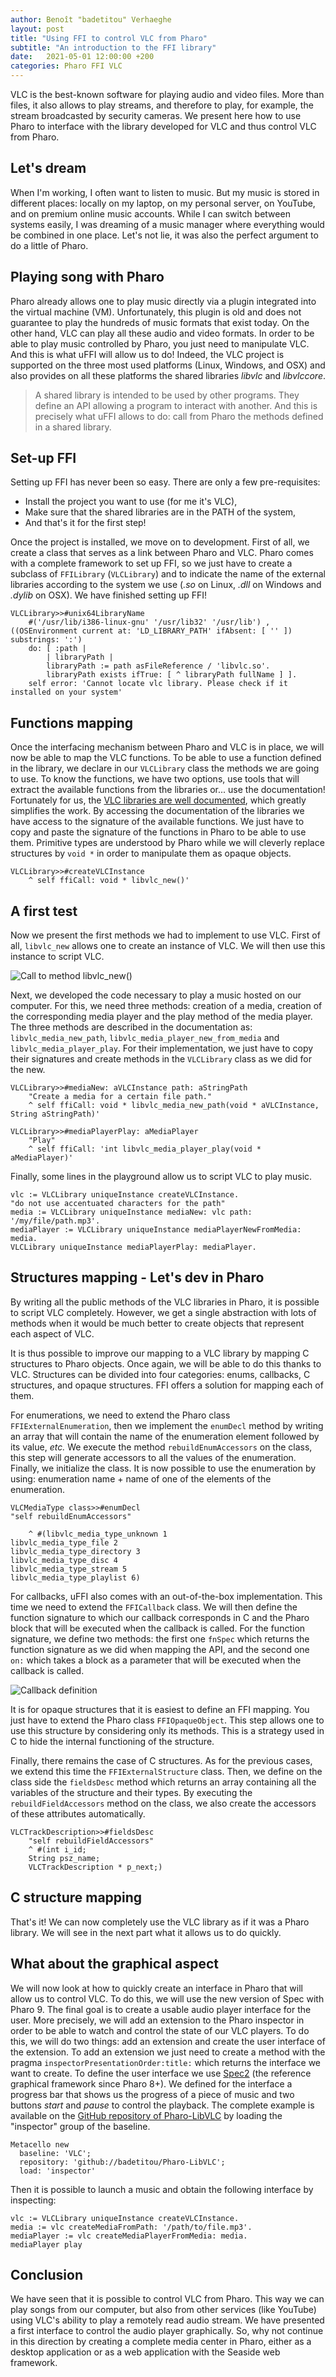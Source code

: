 ```yaml
---
author: Benoît "badetitou" Verhaeghe
layout: post
title: "Using FFI to control VLC from Pharo"
subtitle: "An introduction to the FFI library"
date:   2021-05-01 12:00:00 +200
categories: Pharo FFI VLC
---
```

 
VLC is the best-known software for playing audio and video files.
More than files, it also allows to play streams, and therefore to play, for example, the stream broadcasted by security cameras.
We present here how to use Pharo to interface with the library developed for VLC and thus control VLC from Pharo.

## Let's dream

When I'm working, I often want to listen to music.
But my music is stored in different places: locally on my laptop, on my personal server, on YouTube, and on premium online music accounts.
While I can switch between systems easily, I was dreaming of a music manager where everything would be combined in one place.
Let's not lie, it was also the perfect argument to do a little of Pharo.

## Playing song with Pharo

Pharo already allows one to play music directly via a plugin integrated into the virtual machine (VM).
Unfortunately, this plugin is old and does not guarantee to play the hundreds of music formats that exist today.
On the other hand, VLC can play all these audio and video formats.
In order to be able to play music controlled by Pharo, you just need to manipulate VLC.
And this is what uFFI will allow us to do!
Indeed, the VLC project is supported on the three most used platforms (Linux, Windows, and OSX) and also provides on all these platforms the shared libraries *libvlc* and *libvlccore*.

>A shared library is intended to be used by other programs. They define an API allowing a program to interact with another. And this is precisely what uFFI allows to do: call from Pharo the methods defined in a shared library.

## Set-up FFI

Setting up FFI has never been so easy.
There are only a few pre-requisites:

- Install the project you want to use (for me it's VLC),
- Make sure that the shared libraries are in the PATH of the system, 
- And that's it for the first step!

Once the project is installed, we move on to development.
First of all, we create a class that serves as a link between Pharo and VLC.
Pharo comes with a complete framework to set up FFI, so we just have to create a subclass of `FFILibrary` (`VLCLibrary`) and to indicate the name of the external libraries according to the system we use (*.so* on Linux, *.dll* on Windows and *.dylib* on OSX).
We have finished setting up FFI!


```st
VLCLibrary>>#unix64LibraryName
    #('/usr/lib/i386-linux-gnu' '/usr/lib32' '/usr/lib') , ((OSEnvironment current at: 'LD_LIBRARY_PATH' ifAbsent: [ '' ]) substrings: ':')
    do: [ :path |
        | libraryPath |
        libraryPath := path asFileReference / 'libvlc.so'.
        libraryPath exists ifTrue: [ ^ libraryPath fullName ] ].
    self error: 'Cannot locate vlc library. Please check if it installed on your system'
```

## Functions mapping

Once the interfacing mechanism between Pharo and VLC is in place, we will now be able to map the VLC functions.
To be able to use a function defined in the library, we declare in our `VLCLibrary` class the methods we are going to use.
To know the functions, we have two options, use tools that will extract the available functions from the libraries or... use the documentation!
Fortunately for us, the [VLC libraries are well documented](https://videolan.videolan.me/vlc/group__libvlc.html), which greatly simplifies the work.
By accessing the documentation of the libraries we have access to the signature of the available functions.
We just have to copy and paste the signature of the functions in Pharo to be able to use them. Primitive types are understood by Pharo while we will cleverly replace structures by `void *` in order to manipulate them as opaque objects.

```st
VLCLibrary>>#createVLCInstance
    ^ self ffiCall: void * libvlc_new()'
```

## A first test

Now we present the first methods we had to implement to use VLC.
First of all, `libvlc_new` allows one to create an instance of VLC.
We will then use this instance to script VLC.

![Call to method libvlc_new()](/misc/img/2021-05-01-VLC-FFI/createVLCInstance.png)

Next, we developed the code necessary to play a music hosted on our computer.
For this, we need three methods: creation of a media, creation of the corresponding media player and the play method of the media player.
The three methods are described in the documentation as: `libvlc_media_new_path`, `libvlc_media_player_new_from_media` and `libvlc_media_player_play`.
For their implementation, we just have to copy their signatures and create methods in the `VLCLibrary` class as we did for the new.


```st
VLCLibrary>>#mediaNew: aVLCInstance path: aStringPath
    "Create a media for a certain file path."
    ^ self ffiCall: void * libvlc_media_new_path(void * aVLCInstance, String aStringPath)'
```

```st
VLCLibrary>>#mediaPlayerPlay: aMediaPlayer
    "Play"
    ^ self ffiCall: 'int libvlc_media_player_play(void * aMediaPlayer)'
```

Finally, some lines in the playground allow us to script VLC to play music.

```st
vlc := VLCLibrary uniqueInstance createVLCInstance.
"do not use accentuated characters for the path"
media := VLCLibrary uniqueInstance mediaNew: vlc path: '/my/file/path.mp3'.
mediaPlayer := VLCLibrary uniqueInstance mediaPlayerNewFromMedia: media.
VLCLibrary uniqueInstance mediaPlayerPlay: mediaPlayer.
```

## Structures mapping - Let's dev in Pharo

By writing all the public methods of the VLC libraries in Pharo, it is possible to script VLC completely.
However, we get a single abstraction with lots of methods when it would be much better to create objects that represent each aspect of VLC.

It is thus possible to improve our mapping to a VLC library by mapping C structures to Pharo objects.
Once again, we will be able to do this thanks to VLC.
Structures can be divided into four categories: enums, callbacks, C structures, and opaque structures. FFI offers a solution for mapping each of them.

For enumerations, we need to extend the Pharo class `FFIExternalEnumeration`, then we implement the `enumDecl` method by writing an array that will contain the name of the enumeration element followed by its value, *etc.*
We execute the method `rebuildEnumAccessors` on the class, this step will generate accessors to all the values of the enumeration.
Finally, we initialize the class.
It is now possible to use the enumeration by using: enumeration name + name of one of the elements of the enumeration.

```st
VLCMediaType class>>#enumDecl
"self rebuildEnumAccessors"
    
    ^ #(libvlc_media_type_unknown 1
libvlc_media_type_file 2
libvlc_media_type_directory 3
libvlc_media_type_disc 4
libvlc_media_type_stream 5
libvlc_media_type_playlist 6)
```

For callbacks, uFFI also comes with an out-of-the-box implementation.
This time we need to extend the `FFICallback` class.
We will then define the function signature to which our callback corresponds in C and the Pharo block that will be executed when the callback is called.
For the function signature, we define two methods: the first one `fnSpec` which returns the function signature as we did when mapping the API, and the second one `on:` which takes a block as a parameter that will be executed when the callback is called.

![Callback definition](/misc/img/2021-05-01-VLC-FFI/callbackDefinition.png)

It is for opaque structures that it is easiest to define an FFI mapping.
You just have to extend the Pharo class `FFIOpaqueObject`.
This step allows one to use this structure by considering only its methods.
This is a strategy used in C to hide the internal functioning of the structure.

Finally, there remains the case of C structures.
As for the previous cases, we extend this time the `FFIExternalStructure` class.
Then, we define on the class side the `fieldsDesc` method which returns an array containing all the variables of the structure and their types.
By executing the `rebuildFieldAccessors` method on the class, we also create the accessors of these attributes automatically.


```st
VLCTrackDescription>>#fieldsDesc
    "self rebuildFieldAccessors"
    ^ #(int i_id;
    String psz_name;
    VLCTrackDescription * p_next;)
```

## C structure mapping

That's it!
We can now completely use the VLC library as if it was a Pharo library.
We will see in the next part what it allows us to do quickly.

## What about the graphical aspect

We will now look at how to quickly create an interface in Pharo that will allow us to control VLC.
To do this, we will use the new version of Spec with Pharo 9.
The final goal is to create a usable audio player interface for the user.
More precisely, we will add an extension to the Pharo inspector in order to be able to watch and control the state of our VLC players.
To do this, we will do two things: add an extension and create the user interface of the extension.
To add an extension we just need to create a method with the pragma `inspectorPresentationOrder:title:` which returns the interface we want to create.
To define the user interface we use [Spec2](https://github.com/pharo-spec/Spec) (the reference graphical framework since Pharo 8+).
We defined for the interface a progress bar that shows us the progress of a piece of music and two buttons *start* and *pause* to control the playback.
The complete example is available on the [GitHub repository of Pharo-LibVLC](https://github.com/badetitou/pharo-libvlc) by loading the "inspector" group of the baseline.

```st
Metacello new
  baseline: 'VLC';
  repository: 'github://badetitou/Pharo-LibVLC';
  load: 'inspector'
```

Then it is possible to launch a music and obtain the following interface by inspecting:

```st
vlc := VLCLibrary uniqueInstance createVLCInstance.
media := vlc createMediaFromPath: '/path/to/file.mp3'.
mediaPlayer := vlc createMediaPlayerFromMedia: media.
mediaPlayer play
```

## Conclusion

We have seen that it is possible to control VLC from Pharo.
This way we can play songs from our computer, but also from other services (like YouTube) using VLC's ability to play a remotely read audio stream.
We have presented a first interface to control the audio player graphically.
So, why not continue in this direction by creating a complete media center in Pharo, either as a desktop application or as a web application with the Seaside web framework.

